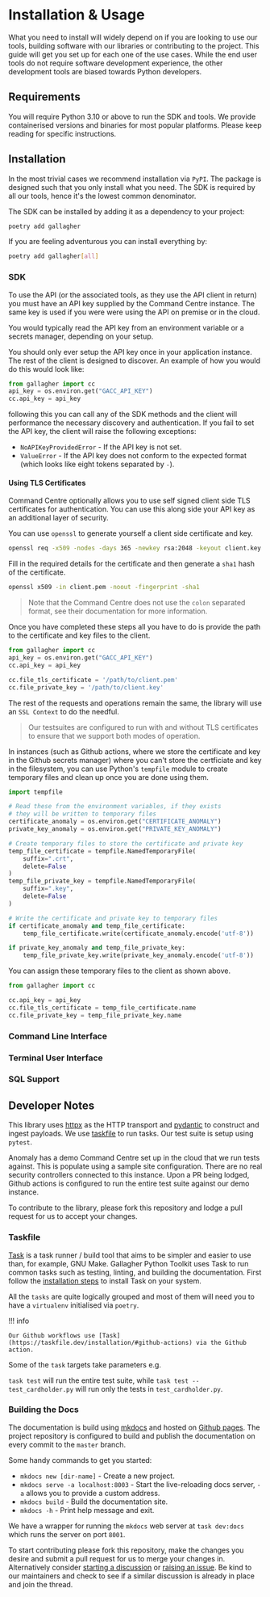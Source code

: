 # Installation & Usage

What you need to install will widely depend on if you are looking to use our tools, building software with our libraries or contributing to the project. This guide will get you set up for each one of the use cases. While the end user tools do not require software development experience, the other development tools are biased towards Python developers.

## Requirements

You will require Python 3.10 or above to run the SDK and tools. We provide containerised versions and binaries for most popular platforms. Please keep reading for specific instructions.

## Installation

In the most trivial cases we recommend installation via `PyPI`. The package is designed such that you only install what you need. The SDK is required by all our tools, hence it's the lowest common denominator.

The SDK can be installed by adding it as a dependency to your project:

```bash
poetry add gallagher
```

If you are feeling adventurous you can install everything by:

```bash
poetry add gallagher[all]
```

### SDK

To use the API (or the associated tools, as they use the API client in return) you must have an API key supplied by the Command Centre instance. The same key is used if you were were using the API on premise or in the cloud.

You would typically read the API key from an environment variable or a secrets manager, depending on your setup.

You should only ever setup the API key once in your application instance. The rest of the client is designed to discover. An example of how you would do this would look like:

```python
from gallagher import cc
api_key = os.environ.get("GACC_API_KEY")
cc.api_key = api_key
```

following this you can call any of the SDK methods and the client will performance the necessary discovery and authentication. If you fail to set the API key, the client will raise the following exceptions:

- `NoAPIKeyProvidedError` - If the API key is not set.
- `ValueError` - If the API key does not conform to the expected format (which looks like eight tokens separated by `-`).

#### Using TLS Certificates

Command Centre optionally allows you to use self signed client side TLS certificates for authentication. You can use this along side your API key as an additional layer of security.

You can use `openssl` to generate yourself a client side certificate and key.

```bash
openssl req -x509 -nodes -days 365 -newkey rsa:2048 -keyout client.key -out client.pem
```

Fill in the required details for the certificate and then generate a `sha1` hash of the certificate.

```bash
openssl x509 -in client.pem -noout -fingerprint -sha1
```

> Note that the Command Centre does not use the `colon` separated format, see their documentation for more information.

Once you have completed these steps all you have to do is provide the path to the certificate and key files to the client.

```python
from gallagher import cc
api_key = os.environ.get("GACC_API_KEY")
cc.api_key = api_key

cc.file_tls_certificate = '/path/to/client.pem'
cc.file_private_key = '/path/to/client.key'
```

The rest of the requests and operations remain the same, the library will use an `SSL Context` to do the needful.

> Our testsuites are configured to run with and without TLS certificates to ensure that we support both modes of operation.

In instances (such as Github actions, where we store the certificate and key in the Github secrets manager) where you can't store the certficiate and key in the filesystem, you can use Python's `tempfile` module to create temporary files and clean up once you are done using them.

```python
import tempfile

# Read these from the environment variables, if they exists
# they will be written to temporary files
certificate_anomaly = os.environ.get("CERTIFICATE_ANOMALY")
private_key_anomaly = os.environ.get("PRIVATE_KEY_ANOMALY")

# Create temporary files to store the certificate and private key
temp_file_certificate = tempfile.NamedTemporaryFile(
    suffix=".crt",
    delete=False
)
temp_file_private_key = tempfile.NamedTemporaryFile(
    suffix=".key",
    delete=False
)

# Write the certificate and private key to temporary files
if certificate_anomaly and temp_file_certificate:
    temp_file_certificate.write(certificate_anomaly.encode('utf-8'))

if private_key_anomaly and temp_file_private_key:
    temp_file_private_key.write(private_key_anomaly.encode('utf-8'))
```

You can assign these temporary files to the client as shown above.

```python
from gallagher import cc

cc.api_key = api_key
cc.file_tls_certificate = temp_file_certificate.name
cc.file_private_key = temp_file_private_key.name
```

### Command Line Interface

### Terminal User Interface

### SQL Support

## Developer Notes

This library uses [httpx](https://www.python-httpx.org) as the HTTP transport and [pydantic](https://pydantic.dev) to construct and ingest payloads. We use [taskfile](https://taskfile.dev) to run tasks. Our test suite is setup using `pytest`.

Anomaly has a demo Command Centre set up in the cloud that we run tests against. This is populate using a sample site configuration. There are no real security controllers connected to this instance. Upon a PR being lodged, Github actions is configured to run the entire test suite against our demo instance.

To contribute to the library, please fork this repository and lodge a pull request for us to accept your changes.

### Taskfile

[Task](https://taskfile.dev) is a task runner / build tool that aims to be simpler and easier to use than, for example, GNU Make. Gallagher Python Toolkit uses Task to run common tasks such as testing, linting, and building the documentation. First follow the [installation steps](https://taskfile.dev/installation/) to install Task on your system.

All the `tasks` are quite logically grouped and most of them will need you to have a `virtualenv` initialised via `poetry`.

!!! info

    Our Github workflows use [Task](https://taskfile.dev/installation/#github-actions) via the Github action.

Some of the `task` targets take parameters e.g.

`task test` will run the entire test suite, while `task test -- test_cardholder.py` will run only the tests in `test_cardholder.py`.

### Building the Docs

The documentation is build using [mkdocs](https://www.mkdocs.org) and hosted on [Github pages](https://anomaly.github.io/gallagher/). The project repository is configured to build and publish the documentation on every commit to the `master` branch.

Some handy commands to get you started:

- `mkdocs new [dir-name]` - Create a new project.
- `mkdocs serve -a localhost:8003` - Start the live-reloading docs server, `-a` allows you to provide a custom address.
- `mkdocs build` - Build the documentation site.
- `mkdocs -h` - Print help message and exit.

We have a wrapper for running the `mkdocs` web server at `task dev:docs` which runs the server on port `8001`.

To start contributing please fork this repository, make the changes you desire and submit a pull request for us to merge your changes in. Alternatively consider [starting a discussion](https://github.com/anomaly/gallagher/discussions) or [raising an issue](https://github.com/anomaly/gallagher/issues). Be kind to our maintainers and check to see if a similar discussion is already in place and join the thread.

